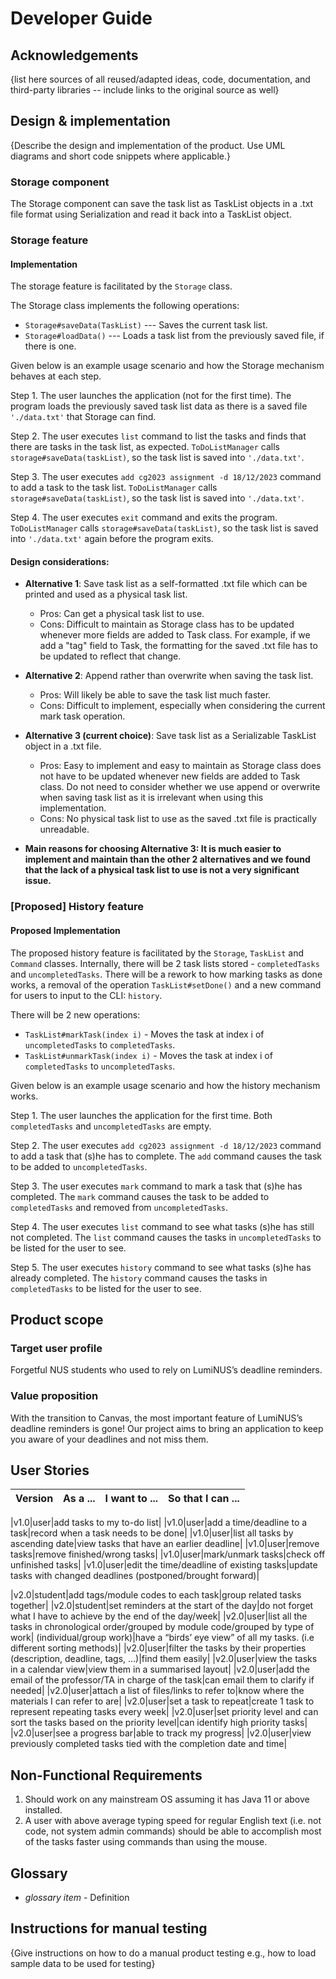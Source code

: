 # Developer Guide

## Acknowledgements

{list here sources of all reused/adapted ideas, code, documentation, and third-party libraries -- include links to the original source as well}

## Design & implementation

{Describe the design and implementation of the product. Use UML diagrams and short code snippets where applicable.}

### Storage component

The Storage component can save the task list as TaskList objects in a .txt file format using Serialization and read it back into a TaskList object.

### Storage feature

#### Implementation

The storage feature is facilitated by the `Storage` class.

The Storage class implements the following operations:
* `Storage#saveData(TaskList)` --- Saves the current task list.
* `Storage#loadData()` --- Loads a task list from the previously saved file, if there is one.

Given below is an example usage scenario and how the Storage mechanism behaves at each step.

Step 1. The user launches the application (not for the first time). The program loads the previously saved task list 
data as there is a saved file `'./data.txt'` that Storage can find.

Step 2. The user executes `list` command to list the tasks and finds that there are tasks in the task list, as expected.
`ToDoListManager` calls `storage#saveData(taskList)`, so the task list is saved into `'./data.txt'`.

Step 3. The user executes `add cg2023 assignment -d 18/12/2023` command to add a task to the task list. 
`ToDoListManager` calls `storage#saveData(taskList)`, so the task list is saved into `'./data.txt'`.

Step 4. The user executes `exit` command and exits the program. `ToDoListManager` calls `storage#saveData(taskList)`, 
so the task list is saved into `'./data.txt'` again before the program exits.

#### Design considerations:
* <b>Alternative 1</b>: Save task list as a self-formatted .txt file which can be printed and used as a physical task list.
    * Pros: Can get a physical task list to use.
    * Cons: Difficult to maintain as Storage class has to be updated whenever more fields are added to Task class. For
          example, if we add a "tag" field to Task, the formatting for the saved .txt file has to be updated to reflect
          that change.
* <b>Alternative 2</b>: Append rather than overwrite when saving the task list.
    * Pros: Will likely be able to save the task list much faster.
    * Cons: Difficult to implement, especially when considering the current mark task operation.
* <b>Alternative 3 (current choice)</b>: Save task list as a Serializable TaskList object in a .txt file. 

    * Pros: Easy to implement and easy to maintain as Storage class does not have to be updated whenever new fields are 
            added to Task class. Do not need to consider whether we use append or overwrite when saving task list as it is 
            irrelevant when using this implementation.
    * Cons: No physical task list to use as the saved .txt file is practically unreadable.

* <b>Main reasons for choosing Alternative 3: It is much easier to implement and maintain than the other 2 alternatives and
we found that the lack of a physical task list to use is not a very significant issue.</b>


### [Proposed] History feature
#### Proposed Implementation
The proposed history feature is facilitated by the `Storage`, `TaskList` and `Command` classes. Internally, there will be 2 
task lists stored - `completedTasks` and `uncompletedTasks`. There will be a rework to how marking tasks as done works, a 
removal of the operation `TaskList#setDone()` and a new command for users to input to the CLI: `history`.

There will be 2 new operations:
* `TaskList#markTask(index i)` - Moves the task at index i of `uncompletedTasks` to `completedTasks`.  
* `TaskList#unmarkTask(index i)` - Moves the task at index i of `completedTasks` to `uncompletedTasks`.

Given below is an example usage scenario and how the history mechanism works.

Step 1. The user launches the application for the first time. Both `completedTasks` and `uncompletedTasks` are empty.

Step 2. The user executes `add cg2023 assignment -d 18/12/2023` command to add a task that (s)he has to complete. The
`add` command causes the task to be added to `uncompletedTasks`.

Step 3. The user executes `mark` command to mark a task that (s)he has completed. The `mark` command causes the task to
be added to `completedTasks` and removed from `uncompletedTasks`.

Step 4. The user executes `list` command to see what tasks (s)he has still not completed. The `list` command causes the 
tasks in `uncompletedTasks` to be listed for the user to see.

Step 5. The user executes `history` command to see what tasks (s)he has already completed. The `history` command causes 
the tasks in `completedTasks` to be listed for the user to see.
 

## Product scope
### Target user profile

Forgetful NUS students who used to rely on LumiNUS’s deadline reminders.

### Value proposition

With the transition to Canvas, the most important feature of LumiNUS’s deadline reminders is gone! Our project aims to 
bring an application to keep you aware of your deadlines and not miss them.


## User Stories

|Version| As a ... | I want to ... | So that I can ...|
|--------|----------|---------------|------------------|

|v1.0|user|add tasks to my to-do list|
|v1.0|user|add a time/deadline to a task|record when a task needs to be done|
|v1.0|user|list all tasks by ascending date|view tasks that have an earlier deadline|
|v1.0|user|remove tasks|remove finished/wrong tasks|
|v1.0|user|mark/unmark tasks|check off unfinished tasks|
|v1.0|user|edit the time/deadline of existing tasks|update tasks with changed deadlines (postponed/brought forward)|

|v2.0|student|add tags/module codes to each task|group related tasks together|
|v2.0|student|set reminders at the start of the day|do not forget what I have to achieve by the end of the day/week|
|v2.0|user|list all the tasks in chronological order/grouped by module code/grouped by type of work|
(individual/group work)|have a “birds’ eye view” of all my tasks. (i.e different sorting methods)|
|v2.0|user|filter the tasks by their properties (description, deadline, tags, …)|find them easily|
|v2.0|user|view the tasks in a calendar view|view them in a summarised layout|
|v2.0|user|add the email of the professor/TA in charge of the task|can email them to clarify if needed|
|v2.0|user|attach a list of files/links to refer to|know where the materials I can refer to are|
|v2.0|user|set a task to repeat|create 1 task to represent repeating tasks every week|
|v2.0|user|set priority level and can sort the tasks based on the priority level|can identify high priority tasks|
|v2.0|user|see a progress bar|able to track my progress|
|v2.0|user|view previously completed tasks tied with the completion date and time|


## Non-Functional Requirements

1. Should work on any mainstream OS assuming it has Java 11 or above installed.
2. A user with above average typing speed for regular English text (i.e. not code, not system admin commands) should be 
able to accomplish most of the tasks faster using commands than using the mouse.

## Glossary

* *glossary item* - Definition

## Instructions for manual testing

{Give instructions on how to do a manual product testing e.g., how to load sample data to be used for testing}
